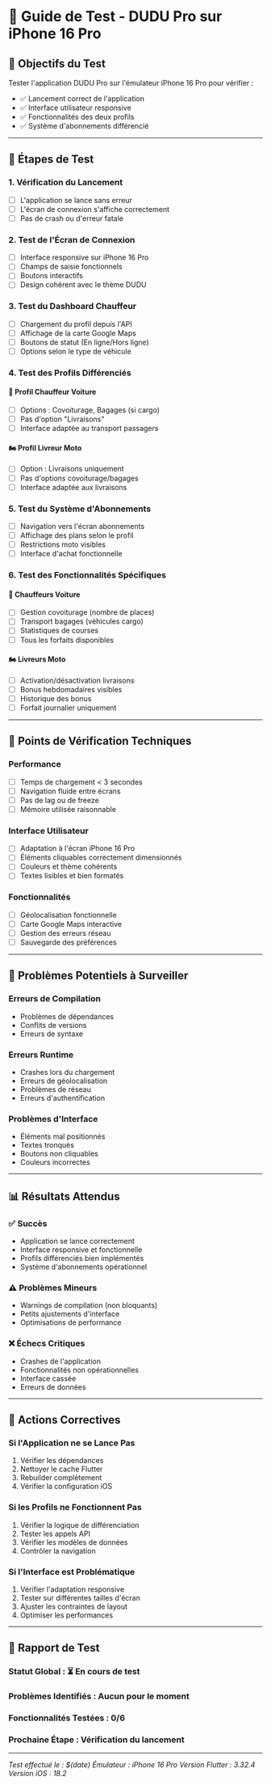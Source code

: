 # 📱 Guide de Test - DUDU Pro sur iPhone 16 Pro

## 🎯 Objectifs du Test

Tester l'application DUDU Pro sur l'émulateur iPhone 16 Pro pour vérifier :
- ✅ Lancement correct de l'application
- ✅ Interface utilisateur responsive
- ✅ Fonctionnalités des deux profils
- ✅ Système d'abonnements différencié

---

## 🚀 Étapes de Test

### 1. **Vérification du Lancement**
- [ ] L'application se lance sans erreur
- [ ] L'écran de connexion s'affiche correctement
- [ ] Pas de crash ou d'erreur fatale

### 2. **Test de l'Écran de Connexion**
- [ ] Interface responsive sur iPhone 16 Pro
- [ ] Champs de saisie fonctionnels
- [ ] Boutons interactifs
- [ ] Design cohérent avec le thème DUDU

### 3. **Test du Dashboard Chauffeur**
- [ ] Chargement du profil depuis l'API
- [ ] Affichage de la carte Google Maps
- [ ] Boutons de statut (En ligne/Hors ligne)
- [ ] Options selon le type de véhicule

### 4. **Test des Profils Différenciés**

#### 🚗 **Profil Chauffeur Voiture**
- [ ] Options : Covoiturage, Bagages (si cargo)
- [ ] Pas d'option "Livraisons"
- [ ] Interface adaptée au transport passagers

#### 🏍️ **Profil Livreur Moto**
- [ ] Option : Livraisons uniquement
- [ ] Pas d'options covoiturage/bagages
- [ ] Interface adaptée aux livraisons

### 5. **Test du Système d'Abonnements**
- [ ] Navigation vers l'écran abonnements
- [ ] Affichage des plans selon le profil
- [ ] Restrictions moto visibles
- [ ] Interface d'achat fonctionnelle

### 6. **Test des Fonctionnalités Spécifiques**

#### 🚗 **Chauffeurs Voiture**
- [ ] Gestion covoiturage (nombre de places)
- [ ] Transport bagages (véhicules cargo)
- [ ] Statistiques de courses
- [ ] Tous les forfaits disponibles

#### 🏍️ **Livreurs Moto**
- [ ] Activation/désactivation livraisons
- [ ] Bonus hebdomadaires visibles
- [ ] Historique des bonus
- [ ] Forfait journalier uniquement

---

## 🔧 Points de Vérification Techniques

### **Performance**
- [ ] Temps de chargement < 3 secondes
- [ ] Navigation fluide entre écrans
- [ ] Pas de lag ou de freeze
- [ ] Mémoire utilisée raisonnable

### **Interface Utilisateur**
- [ ] Adaptation à l'écran iPhone 16 Pro
- [ ] Éléments cliquables correctement dimensionnés
- [ ] Couleurs et thème cohérents
- [ ] Textes lisibles et bien formatés

### **Fonctionnalités**
- [ ] Géolocalisation fonctionnelle
- [ ] Carte Google Maps interactive
- [ ] Gestion des erreurs réseau
- [ ] Sauvegarde des préférences

---

## 🐛 Problèmes Potentiels à Surveiller

### **Erreurs de Compilation**
- Problèmes de dépendances
- Conflits de versions
- Erreurs de syntaxe

### **Erreurs Runtime**
- Crashes lors du chargement
- Erreurs de géolocalisation
- Problèmes de réseau
- Erreurs d'authentification

### **Problèmes d'Interface**
- Éléments mal positionnés
- Textes tronqués
- Boutons non cliquables
- Couleurs incorrectes

---

## 📊 Résultats Attendus

### ✅ **Succès**
- Application se lance correctement
- Interface responsive et fonctionnelle
- Profils différenciés bien implémentés
- Système d'abonnements opérationnel

### ⚠️ **Problèmes Mineurs**
- Warnings de compilation (non bloquants)
- Petits ajustements d'interface
- Optimisations de performance

### ❌ **Échecs Critiques**
- Crashes de l'application
- Fonctionnalités non opérationnelles
- Interface cassée
- Erreurs de données

---

## 🎯 Actions Correctives

### **Si l'Application ne se Lance Pas**
1. Vérifier les dépendances
2. Nettoyer le cache Flutter
3. Rebuilder complètement
4. Vérifier la configuration iOS

### **Si les Profils ne Fonctionnent Pas**
1. Vérifier la logique de différenciation
2. Tester les appels API
3. Vérifier les modèles de données
4. Contrôler la navigation

### **Si l'Interface est Problématique**
1. Vérifier l'adaptation responsive
2. Tester sur différentes tailles d'écran
3. Ajuster les contraintes de layout
4. Optimiser les performances

---

## 📝 Rapport de Test

### **Statut Global** : ⏳ En cours de test
### **Problèmes Identifiés** : Aucun pour le moment
### **Fonctionnalités Testées** : 0/6
### **Prochaine Étape** : Vérification du lancement

---

*Test effectué le : $(date)*
*Émulateur : iPhone 16 Pro*
*Version Flutter : 3.32.4*
*Version iOS : 18.2*
